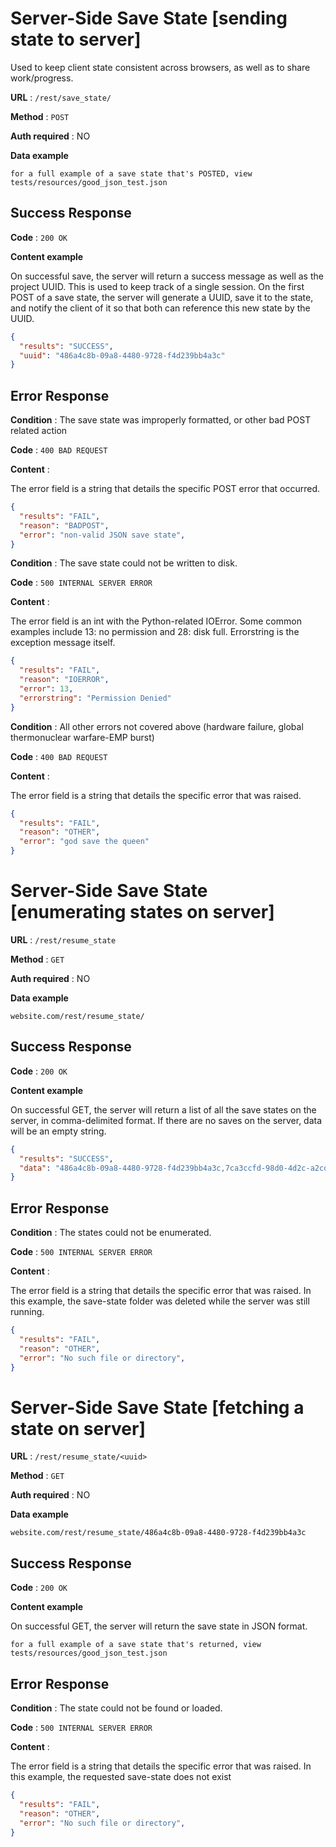 # Server-Side Save State [sending state to server]

Used to keep client state consistent across browsers, as well as to share work/progress.

**URL** : `/rest/save_state/`

**Method** : `POST`

**Auth required** : NO

**Data example**

```
for a full example of a save state that's POSTED, view tests/resources/good_json_test.json
```

## Success Response

**Code** : `200 OK`

**Content example**

On successful save, the server will return a success message as well as the project UUID. This is used to keep track of a single session. On the first POST of a save state, the server will generate a UUID, save it to the state, and notify the client of it so that both can reference this new state by the UUID.

```json
{
  "results": "SUCCESS",
  "uuid": "486a4c8b-09a8-4480-9728-f4d239bb4a3c"
}
```

## Error Response

**Condition** : The save state was improperly formatted, or other bad POST related action

**Code** : `400 BAD REQUEST`

**Content** :

The error field is a string that details the specific POST error that occurred.

```json
{
  "results": "FAIL",
  "reason": "BADPOST",
  "error": "non-valid JSON save state",
}
```

**Condition** : The save state could not be written to disk.

**Code** : `500 INTERNAL SERVER ERROR`

**Content** :

The error field is an int with the Python-related IOError. Some common examples include 13: no permission and 28: disk full. Errorstring is the exception message itself.

```json
{
  "results": "FAIL",
  "reason": "IOERROR",
  "error": 13,
  "errorstring": "Permission Denied"
}
```
**Condition** : All other errors not covered above (hardware failure, global thermonuclear warfare-EMP burst)

**Code** : `400 BAD REQUEST`

**Content** :

The error field is a string that details the specific error that was raised.

```json
{
  "results": "FAIL",
  "reason": "OTHER",
  "error": "god save the queen"
}
```

# Server-Side Save State [enumerating states on server]


**URL** : `/rest/resume_state`

**Method** : `GET`

**Auth required** : NO

**Data example**

```
website.com/rest/resume_state/
```

## Success Response

**Code** : `200 OK`

**Content example**

On successful GET, the server will return a list of all the save states on the server, in comma-delimited format. If there are no saves on the server, data will be an empty string.

```json
{
  "results": "SUCCESS",
  "data": "486a4c8b-09a8-4480-9728-f4d239bb4a3c,7ca3ccfd-98d0-4d2c-a2cd-96c3339d7c25,9b88bd30-3ae6-4323-85f9-f739fd26c66b"
}
```

## Error Response

**Condition** : The states could not be enumerated.

**Code** : `500 INTERNAL SERVER ERROR`

**Content** :

The error field is a string that details the specific error that was raised. In this example, the save-state folder was deleted while the server was still running.

```json
{
  "results": "FAIL",
  "reason": "OTHER",
  "error": "No such file or directory",
}
```

# Server-Side Save State [fetching a state on server]


**URL** : `/rest/resume_state/<uuid>`

**Method** : `GET`

**Auth required** : NO

**Data example**

```
website.com/rest/resume_state/486a4c8b-09a8-4480-9728-f4d239bb4a3c
```

## Success Response

**Code** : `200 OK`

**Content example**

On successful GET, the server will return the save state in JSON format.

```
for a full example of a save state that's returned, view tests/resources/good_json_test.json
```

## Error Response

**Condition** : The state could not be found or loaded.

**Code** : `500 INTERNAL SERVER ERROR`

**Content** :

The error field is a string that details the specific error that was raised. In this example, the requested save-state does not exist

```json
{
  "results": "FAIL",
  "reason": "OTHER",
  "error": "No such file or directory",
}
```
